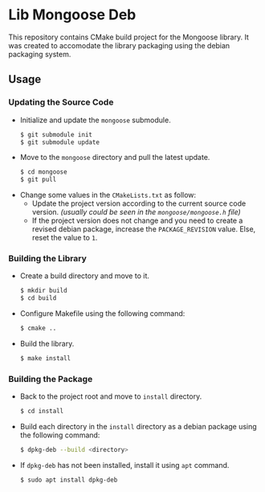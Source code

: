 # Lib Mongoose Deb

This repository contains CMake build project for the Mongoose library.
It was created to accomodate the library packaging using the debian packaging system.

## Usage

### Updating the Source Code

- Initialize and update the `mongoose` submodule.
  ```sh
  $ git submodule init
  $ git submodule update
  ```
- Move to the `mongoose` directory and pull the latest update.
  ```sh
  $ cd mongoose
  $ git pull
  ```
- Change some values in the `CMakeLists.txt` as follow:
  - Update the project version according to the current source code version. _(usually could be seen in the `mongoose/mongoose.h` file)_
  - If the project version does not change and you need to create a revised debian package, increase the `PACKAGE_REVISION` value. Else, reset the value to `1`.

### Building the Library

- Create a build directory and move to it.
  ```sh
  $ mkdir build
  $ cd build
  ```
- Configure Makefile using the following command:
  ```sh
  $ cmake ..
  ```
- Build the library.
  ```sh
  $ make install
  ```

### Building the Package

- Back to the project root and move to `install` directory.
  ```sh
  $ cd install
  ```
- Build each directory in the `install` directory as a debian package using the following command:
  ```sh
  $ dpkg-deb --build <directory>
  ```
- If `dpkg-deb` has not been installed, install it using `apt` command.
  ```sh
  $ sudo apt install dpkg-deb
  ```